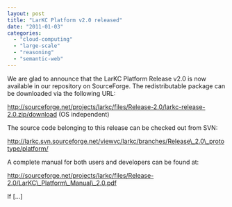 ```yaml
---
layout: post
title: "LarKC Platform v2.0 released"
date: "2011-01-03"
categories: 
  - "cloud-computing"
  - "large-scale"
  - "reasoning"
  - "semantic-web"
---
```


We are glad to announce that the LarKC Platform Release v2.0 is now available in our repository on SourceForge. The redistributable package can be downloaded via the following URL:

http://sourceforge.net/projects/larkc/files/Release-2.0/larkc-release-2.0.zip/download (OS independent)

The source code belonging to this release can be checked out from SVN:

http://larkc.svn.sourceforge.net/viewvc/larkc/branches/Release\_2.0\_prototype/platform/

A complete manual for both users and developers can be found at:

http://sourceforge.net/projects/larkc/files/Release-2.0/LarKC\_Platform\_Manual\_2.0.pdf

If \[...\]
